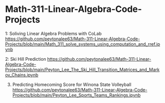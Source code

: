 # Math-311-Linear-Algebra-Code-Projects
1: Soliving Linear Algebra Problems with CoLab 
https://github.com/peytonalee63/Math-311-Linear-Algebra-Code-Projects/blob/main/Math_311_solve_systems_using_computation_and_rref.ipynb

2: Ski Hill Prediction
https://github.com/peytonalee63/Math-311-Linear-Algebra-Code-Projects/blob/main/Peyton_Lee_The_Ski_Hill_Transition_Matrices_and_Markov_Chains.ipynb

3. Predicting Homecoming Score for Winona State Volleyball
https://github.com/peytonalee63/Math-311-Linear-Algebra-Code-Projects/blob/main/Peyton_Lee_Sports_Teams_Rankings.ipynb

